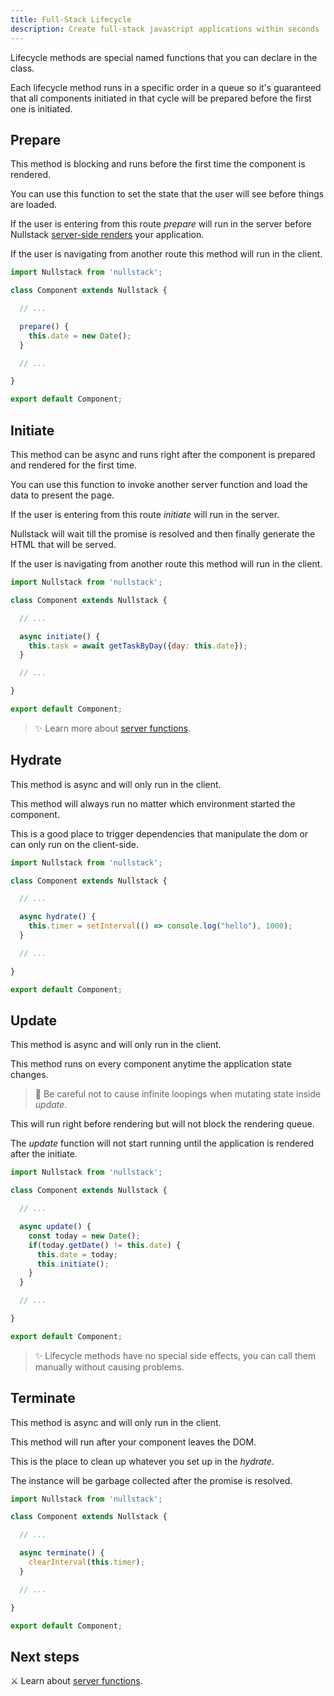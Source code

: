 ```yaml
---
title: Full-Stack Lifecycle
description: Create full-stack javascript applications within seconds 
---
```


Lifecycle methods are special named functions that you can declare in the class.

Each lifecycle method runs in a specific order in a queue so it's guaranteed that all components initiated in that cycle will be prepared before the first one is initiated.

## Prepare

This method is blocking and runs before the first time the component is rendered.

You can use this function to set the state that the user will see before things are loaded.

If the user is entering from this route *prepare* will run in the server before Nullstack [server-side renders](/server-side-rendering) your application.

If the user is navigating from another route this method will run in the client.

```jsx
import Nullstack from 'nullstack';

class Component extends Nullstack {

  // ...

  prepare() {
    this.date = new Date();
  }

  // ...

}

export default Component;
```

## Initiate

This method can be async and runs right after the component is prepared and rendered for the first time.

You can use this function to invoke another server function and load the data to present the page.

If the user is entering from this route *initiate* will run in the server.

Nullstack will wait till the promise is resolved and then finally generate the HTML that will be served.

If the user is navigating from another route this method will run in the client.

```jsx
import Nullstack from 'nullstack';

class Component extends Nullstack {

  // ...

  async initiate() {
    this.task = await getTaskByDay({day: this.date});
  }

  // ...

}

export default Component;
```

> ✨ Learn more about [server functions](/server-functions).

## Hydrate

This method is async and will only run in the client.

This method will always run no matter which environment started the component.

This is a good place to trigger dependencies that manipulate the dom or can only run on the client-side.

```jsx
import Nullstack from 'nullstack';

class Component extends Nullstack {

  // ...

  async hydrate() {
    this.timer = setInterval(() => console.log("hello"), 1000);
  }

  // ...

}

export default Component;
```

## Update

This method is async and will only run in the client.

This method runs on every component anytime the application state changes.

> 🧨 Be careful not to cause infinite loopings when mutating state inside *update*.

This will run right before rendering but will not block the rendering queue.

The *update* function will not start running until the application is rendered after the initiate.

```jsx
import Nullstack from 'nullstack';

class Component extends Nullstack {

  // ...

  async update() {
    const today = new Date();
    if(today.getDate() != this.date) {
      this.date = today;
      this.initiate();
    }
  }

  // ...

}

export default Component;
```

> ✨ Lifecycle methods have no special side effects, you can call them manually without causing problems.

## Terminate

This method is async and will only run in the client.

This method will run after your component leaves the DOM.

This is the place to clean up whatever you set up in the *hydrate*.

The instance will be garbage collected after the promise is resolved.

```jsx
import Nullstack from 'nullstack';

class Component extends Nullstack {

  // ...

  async terminate() {
    clearInterval(this.timer);
  }

  // ...

}

export default Component;
```

## Next steps

⚔ Learn about [server functions](/server-functions).
